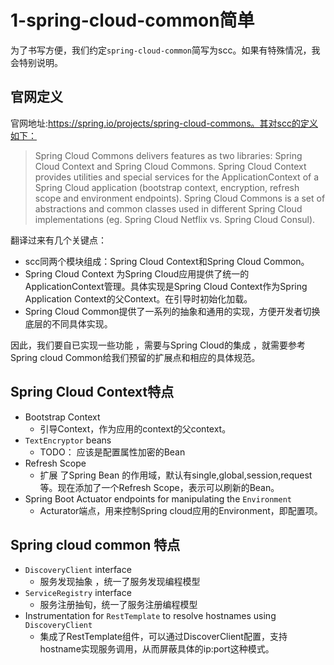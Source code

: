 # 1-spring-cloud-common简单

为了书写方便，我们约定`spring-cloud-common`简写为scc。如果有特殊情况，我会特别说明。

## 官网定义



官网地址:https://spring.io/projects/spring-cloud-commons。其对scc的定义如下：

> Spring Cloud Commons delivers features as two libraries: Spring Cloud Context and Spring Cloud Commons. Spring Cloud Context provides utilities and special services for the ApplicationContext of a Spring Cloud application (bootstrap context, encryption, refresh scope and environment endpoints). Spring Cloud Commons is a set of abstractions and common classes used in different Spring Cloud implementations (eg. Spring Cloud Netflix vs. Spring Cloud Consul).

翻译过来有几个关键点：

- scc同两个模块组成：Spring Cloud Context和Spring Cloud Common。
- Spring Cloud Context 为Spring Cloud应用提供了统一的ApplicationContext管理。具体实现是Spring Cloud Context作为Spring Application Context的父Context。在引导时初始化加载。
- Spring Cloud Common提供了一系列的抽象和通用的实现，方便开发者切换底层的不同具体实现。

因此，我们要自已实现一些功能 ，需要与Spring Cloud的集成  ，就需要参考Spring cloud Common给我们预留的扩展点和相应的具体规范。



## Spring Cloud Context特点

- Bootstrap Context
  - 引导Context，作为应用的context的父context。
- `TextEncryptor` beans
  - TODO： 应该是配置属性加密的Bean
- Refresh Scope
  - 扩展 了Spring Bean 的作用域，默认有single,global,session,request等。现在添加了一个Refresh Scope，表示可以刷新的Bean。
- Spring Boot Actuator endpoints for manipulating the `Environment`
  - Acturator端点，用来控制Spring cloud应用的Environment，即配置项。

## Spring cloud common 特点

- `DiscoveryClient` interface
  - 服务发现抽象 ，统一了服务发现编程模型
- `ServiceRegistry` interface
  - 服务注册抽旬，统一了服务注册编程模型
- Instrumentation for `RestTemplate` to resolve hostnames using `DiscoveryClient`
  - 集成了RestTemplate组件，可以通过DiscoverClient配置，支持hostname实现服务调用，从而屏蔽具体的ip:port这种模式。